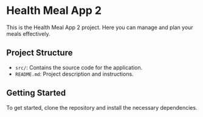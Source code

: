 # Health Meal App 2

This is the Health Meal App 2 project. Here you can manage and plan your meals effectively.

## Project Structure

- `src/`: Contains the source code for the application.
- `README.md`: Project description and instructions.

## Getting Started

To get started, clone the repository and install the necessary dependencies.
